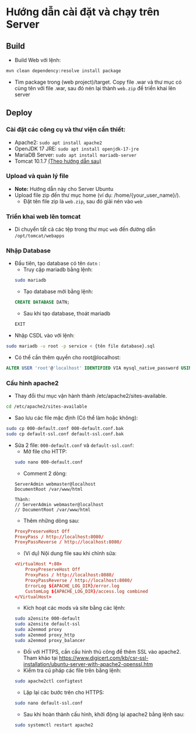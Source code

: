 # Hướng dẫn cài đặt và chạy trên Server

## Build
- Build Web với lệnh:
```sh
mvn clean dependency:resolve install package
```
- Tìm package trong (web project)/target. Copy file .war và thư mục có cùng tên với file .war, sau đó nén lại thành `web.zip` để triển khai lên server

## Deploy
### Cài đặt các công cụ và thư viện cần thiết:
- Apache2: `sudo apt install apache2`
- OpenJDK 17 JRE: `sudo apt install openjdk-17-jre`
- MariaDB Server: `sudo apt install mariadb-server`
- Tomcat 10.1.7 [(Theo hướng dẫn sau)](https://tecadmin.net/how-to-install-tomcat-on-ubuntu-22-04/)

### Upload và quản lý file
- **Note:** Hướng dẫn này cho Server Ubuntu
- Upload file zip đến thư mục home (ví dụ: /home/{your_user_name}/).
    - Đặt tên file zip là `web.zip`, sau đó giải nén vào `web`

### Triển khai web lên tomcat
- Di chuyển tất cả các tệp trong thư mục `web` đến đường dẫn `/opt/tomcat/webapps`

### Nhập Database
- Đầu tiên, tạo database có tên `datn` :
    - Truy cập mariadb bằng lệnh:
    ```sh
    sudo mariadb
    ```
    - Tạo database mới bằng lệnh:
    ```sql
    CREATE DATABASE DATN;
    ```
    - Sau khi tạo database, thoát mariadb
    ```sql
    EXIT
    ```
- Nhập CSDL vào với lệnh: 
```sh
sudo mariadb -u root -p service < {tên file database}.sql
```
- Có thể cần thêm quyền cho root@localhost:
```sql
ALTER USER 'root'@'localhost' IDENTIFIED VIA mysql_native_password USING PASSWORD('');
```

### Cấu hình apache2
- Thay đổi thư mục vận hành thành /etc/apache2/sites-available.
```sh
cd /etc/apache2/sites-available
```
- Sao lưu các file mặc định (Có thể làm hoặc không):
```sh
sudo cp 000-default.conf 000-default.conf.bak
sudo cp default-ssl.conf default-ssl.conf.bak
```
- Sửa 2 file: `000-default.conf` và `default-ssl.conf`:
    - Mở file cho HTTP:
    ```sh
    sudo nano 000-default.conf
    ```
    - Comment 2 dòng:
    ```
    ServerAdmin webmaster@localhost
    DocumentRoot /var/www/html

    Thành:
    // ServerAdmin webmaster@localhost
    // DocumentRoot /var/www/html
    ```
    - Thêm những dòng sau:
    ```conf
    ProxyPreserveHost Off
    ProxyPass / http://localhost:8080/
    ProxyPassReverse / http://localhost:8080/
    ```
    - (Ví dụ) Nội dung file sau khi chỉnh sửa:
    ```conf
    <VirtualHost *:80>
        ProxyPreserveHost Off
        ProxyPass / http://localhost:8080/
        ProxyPassReverse / http://localhost:8080/
        ErrorLog ${APACHE_LOG_DIR}/error.log
        CustomLog ${APACHE_LOG_DIR}/access.log combined
    </VirtualHost>
    ```
    - Kích hoạt các mods và site bằng các lệnh:
    ```sh
    sudo a2ensite 000-default
    sudo a2ensite default-ssl
    sudo a2enmod proxy
    sudo a2enmod proxy_http
    sudo a2enmod proxy_balancer
    ```
    - Đối với HTTPS, cần cấu hình thủ công để thêm SSL vào apache2. Tham khảo tại https://www.digicert.com/kb/csr-ssl-installation/ubuntu-server-with-apache2-openssl.htm
    - Kiểm tra cú pháp các file trên bằng lệnh:
    ```sh
    sudo apache2ctl configtest
    ```
    - Lặp lại các bước trên cho HTTPS:
    ```sh
    sudo nano default-ssl.conf
    ```
    - Sau khi hoàn thành cấu hình, khởi động lại apache2 bằng lệnh sau:
    ```sh
    sudo systemctl restart apache2